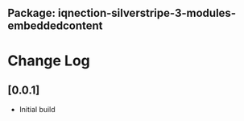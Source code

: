 ## Package: iqnection-silverstripe-3-modules-embeddedcontent
# Change Log

## [0.0.1]
- Initial build